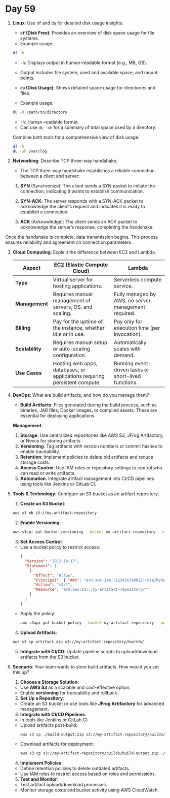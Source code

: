 # Day 59

1. **Linux**: Use `df` and `du` for detailed disk usage insights.
   - **`df` (Disk Free)**: Provides an overview of disk space usage for file systems.
    - Example usage:
    ```bash
    df -h
    ```
    - `-h`: Displays output in human-readable format (e.g., MB, GB).
    - Output includes file system, used and available space, and mount points.

   - **`du` (Disk Usage)**: Shows detailed space usage for directories and files.
    - Example usage:
    ```bash
    du -h /path/to/directory
    ```
    - `-h`: Human-readable format.
    - Can use `du -sh` for a summary of total space used by a directory.

   Combine both tools for a comprehensive view of disk usage:
    ```bash
    df -h
    du -sh /var/log
    ```


2. **Networking**: Describe TCP three-way handshake.
   - The TCP three-way handshake establishes a reliable connection between a client and server:

   1. **SYN** (Synchronize): The client sends a SYN packet to initiate the connection, indicating it wants to establish communication.

   2. **SYN-ACK**: The server responds with a SYN-ACK packet to acknowledge the client’s request and indicates it is ready to establish a connection.

   3. **ACK** (Acknowledge): The client sends an ACK packet to acknowledge the server’s response, completing the handshake.

Once the handshake is complete, data transmission begins. This process ensures reliability and agreement on connection parameters.


3. **Cloud Computing**: Explain the difference between EC2 and Lambda.
   
   | **Aspect**         | **EC2 (Elastic Compute Cloud)**                                           | **Lambda**                                                |
   |---------------------|---------------------------------------------------------------------------|----------------------------------------------------------|
   | **Type**           | Virtual server for hosting applications.                                 | Serverless compute service.                              |
   | **Management**     | Requires manual management of servers, OS, and scaling.                  | Fully managed by AWS, no server management required.     |
   | **Billing**        | Pay for the uptime of the instance, whether idle or in use.              | Pay only for execution time (per invocation).            |
   | **Scalability**    | Requires manual setup or auto-scaling configuration.                     | Automatically scales with demand.                        |
   | **Use Cases**      | Hosting web apps, databases, or applications requiring persistent compute.| Running event-driven tasks or short-lived functions.     |


4. **DevOps**: What are build artifacts, and how do you manage them?
   - **Build Artifacts**: Files generated during the build process, such as binaries, JAR files, Docker images, or compiled assets. These are essential for deploying applications.

   **Management**:
    1. **Storage**: Use centralized repositories like AWS S3, JFrog Artifactory, or Nexus for storing artifacts.
    2. **Versioning**: Tag artifacts with version numbers or commit hashes to enable traceability.
    3. **Retention**: Implement policies to delete old artifacts and reduce storage costs.
    4. **Access Control**: Use IAM roles or repository settings to control who can read or write artifacts.
    5. **Automation**: Integrate artifact management into CI/CD pipelines using tools like Jenkins or GitLab CI.


5. **Tools & Technology**: Configure an S3 bucket as an artifact repository.
   1. **Create an S3 Bucket**:
   ```bash
   aws s3 mb s3://my-artifact-repository
   ```

   2. **Enable Versioning**:
   ```bash
   aws s3api put-bucket-versioning --bucket my-artifact-repository --versioning-configuration Status=Enabled
   ```

   3. **Set Access Control**:
   - Use a bucket policy to restrict access:
     ```json
     {
       "Version": "2012-10-17",
       "Statement": [
         {
           "Effect": "Allow",
           "Principal": { "AWS": "arn:aws:iam::123456789012:role/MyRole" },
           "Action": "s3:*",
           "Resource": "arn:aws:s3:::my-artifact-repository/*"
         }
       ]
     }
     ```
   - Apply the policy:
     ```bash
     aws s3api put-bucket-policy --bucket my-artifact-repository --policy file://bucket-policy.json
     ```

   4. **Upload Artifacts**:
   ```bash
   aws s3 cp artifact.zip s3://my-artifact-repository/builds/
   ```

   5. **Integrate with CI/CD**: Update pipeline scripts to upload/download artifacts from the S3 bucket.


6. **Scenario**: Your team wants to store build artifacts. How would you set this up?
   1. **Choose a Storage Solution**:
   - Use **AWS S3** as a scalable and cost-effective option.
   - Enable **versioning** for traceability and rollback.

   2. **Set Up a Repository**:
   - Create an S3 bucket or use tools like **JFrog Artifactory** for advanced management.

   3. **Integrate with CI/CD Pipelines**:
   - In tools like Jenkins or GitLab CI:
    - Upload artifacts post-build:
       ```bash
       aws s3 cp ./build-output.zip s3://my-artifact-repository/builds/
       ```
    - Download artifacts for deployment:
       ```bash
       aws s3 cp s3://my-artifact-repository/builds/build-output.zip ./deploy/
       ```

   4. **Implement Policies**:
   - Define retention policies to delete outdated artifacts.
   - Use IAM roles to restrict access based on roles and permissions.

   5. **Test and Monitor**:
   - Test artifact upload/download processes.
   - Monitor storage costs and bucket activity using AWS CloudWatch.



